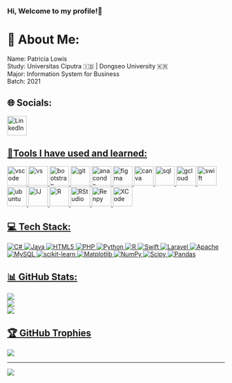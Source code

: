 ### Hi, Welcome to my profile!👋
<!--
## Skils and Experience
* 💻 HTML, CSS, JavaScript, Laravel, SQL, PHP, C#, R
* 📈 Tableau, Excel, Spreadsheet
* 📱 Swift
* 🖌️ Figma, Canva
![Patricia's GitHub stats](https://github-readme-stats.vercel.app/api?username=P1X3L07&show_icons=true&hide=contribs,prs&cache_seconds=86400&theme=ambient_gradient)
-->
# 💫 About Me:
Name: Patricia Lowis<br>Study: Universitas Ciputra 🇮🇩 | Dongseo University 🇰🇷<br>Major: Information System for Business<br>Batch: 2021

## 🌐 Socials:
<p align="left">
<a href="https://linkedin.com/in/PatriciaLowis "><img src="https://cdn.jsdelivr.net/gh/devicons/devicon@latest/icons/linkedin/linkedin-original.svg" alt="LinkedIn" width="45" height="45"/>

## 🚀Tools I have used and learned:
<p align="left">
<img src="https://cdn.jsdelivr.net/gh/devicons/devicon@latest/icons/vscode/vscode-original.svg" alt="vscode" width="45" height="45" />
<img src="https://cdn.jsdelivr.net/gh/devicons/devicon@latest/icons/visualstudio/visualstudio-original.svg" alt="vs" width="45" height="45" />
<img src="https://cdn.jsdelivr.net/gh/devicons/devicon@latest/icons/bootstrap/bootstrap-original.svg" alt="bootstrap" width="45" height="45"/>
<img src="https://cdn.jsdelivr.net/gh/devicons/devicon@latest/icons/git/git-original.svg" alt="git" width="45" height="45"/>
<img src="https://cdn.jsdelivr.net/gh/devicons/devicon@latest/icons/anaconda/anaconda-original.svg" alt="anaconda" width="45" height="45"/>
<img src="https://cdn.jsdelivr.net/gh/devicons/devicon@latest/icons/figma/figma-original.svg" alt="figma" width="45" height="45"/>
<img src="https://cdn.jsdelivr.net/gh/devicons/devicon@latest/icons/canva/canva-original.svg" alt="canva" width="45" height="45"/>
<img src="https://cdn.jsdelivr.net/gh/devicons/devicon@latest/icons/mysql/mysql-original-wordmark.svg" alt="sql" width="45" height="45"/>
<img src="https://cdn.jsdelivr.net/gh/devicons/devicon@latest/icons/googlecloud/googlecloud-original.svg" alt="gcloud" width="45" height="45"/>
<img src="https://cdn.jsdelivr.net/gh/devicons/devicon@latest/icons/swift/swift-original.svg" alt="swift" width="45" height="45"/>
<img src="https://cdn.jsdelivr.net/gh/devicons/devicon@latest/icons/ubuntu/ubuntu-original.svg" alt="ubuntu" width="45" height="45"/>
<img src="https://cdn.jsdelivr.net/gh/devicons/devicon@latest/icons/intellij/intellij-original.svg" alt="IJ" width="45" height="45"/>
<img src="https://cdn.jsdelivr.net/gh/devicons/devicon@latest/icons/rstudio/rstudio-original.svg" alt="R" width="45" height="45"/>
<img src="https://cdn.jsdelivr.net/gh/devicons/devicon@latest/icons/r/r-original.svg" alt="RStudio" width="45" height="45"/>
<img src="https://cdn.jsdelivr.net/gh/devicons/devicon@latest/icons/renpy/renpy-original.svg" alt="Renpy" width="45" height="45"/>
<img src="https://cdn.jsdelivr.net/gh/devicons/devicon@latest/icons/xcode/xcode-original.svg" alt="XCode" width="45" height="45"/>
</p>
          

## 💻 Tech Stack:
![C#](https://img.shields.io/badge/c%23-%23239120.svg?style=for-the-badge&logo=csharp&logoColor=white) ![Java](https://img.shields.io/badge/java-%23ED8B00.svg?style=for-the-badge&logo=openjdk&logoColor=white) ![HTML5](https://img.shields.io/badge/html5-%23E34F26.svg?style=for-the-badge&logo=html5&logoColor=white) ![PHP](https://img.shields.io/badge/php-%23777BB4.svg?style=for-the-badge&logo=php&logoColor=white) ![Python](https://img.shields.io/badge/python-3670A0?style=for-the-badge&logo=python&logoColor=ffdd54) ![R](https://img.shields.io/badge/r-%23276DC3.svg?style=for-the-badge&logo=r&logoColor=white) ![Swift](https://img.shields.io/badge/swift-F54A2A?style=for-the-badge&logo=swift&logoColor=white) ![Laravel](https://img.shields.io/badge/laravel-%23FF2D20.svg?style=for-the-badge&logo=laravel&logoColor=white) ![Apache](https://img.shields.io/badge/apache-%23D42029.svg?style=for-the-badge&logo=apache&logoColor=white) ![MySQL](https://img.shields.io/badge/mysql-4479A1.svg?style=for-the-badge&logo=mysql&logoColor=white) ![scikit-learn](https://img.shields.io/badge/scikit--learn-%23F7931E.svg?style=for-the-badge&logo=scikit-learn&logoColor=white) ![Matplotlib](https://img.shields.io/badge/Matplotlib-%23ffffff.svg?style=for-the-badge&logo=Matplotlib&logoColor=black) ![NumPy](https://img.shields.io/badge/numpy-%23013243.svg?style=for-the-badge&logo=numpy&logoColor=white) ![Scipy](https://img.shields.io/badge/SciPy-%230C55A5.svg?style=for-the-badge&logo=scipy&logoColor=%white) ![Pandas](https://img.shields.io/badge/pandas-%23150458.svg?style=for-the-badge&logo=pandas&logoColor=white)
## 📊 GitHub Stats:
![](https://github-readme-stats.vercel.app/api?username=P1X3L07&theme=midnight-purple&hide_border=false&include_all_commits=true&count_private=true)<br/>
![](https://github-readme-streak-stats.herokuapp.com/?user=P1X3L07&theme=midnight-purple&hide_border=false)<br/>
![](https://github-readme-stats.vercel.app/api/top-langs/?username=P1X3L07&theme=midnight-purple&hide_border=false&include_all_commits=true&count_private=true&layout=compact)

## 🏆 GitHub Trophies
![](https://github-profile-trophy.vercel.app/?username=P1X3L07&theme=radical&no-frame=true&no-bg=false&margin-w=4)

---
[![](https://visitcount.itsvg.in/api?id=P1X3L07&icon=9&color=11)](https://visitcount.itsvg.in)

<!-- Proudly created with GPRM ( https://gprm.itsvg.in ) -->

